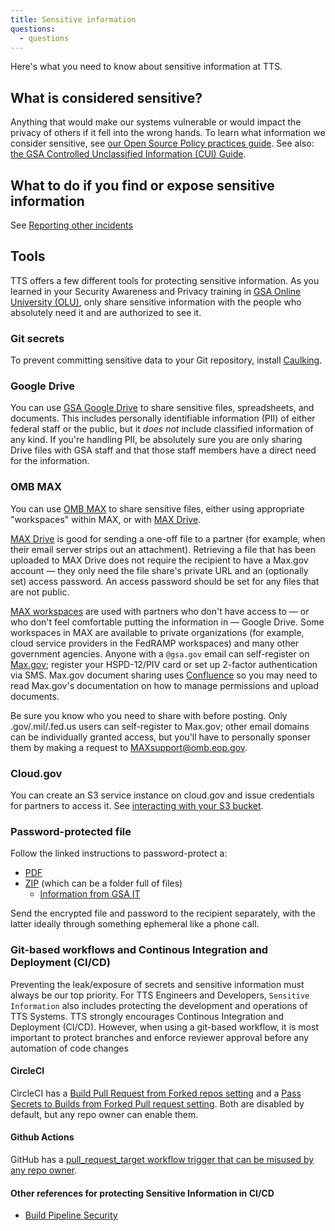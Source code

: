 ```yaml
---
title: Sensitive information
questions:
  - questions
---
```


Here's what you need to know about sensitive information at TTS.

## What is considered sensitive?

Anything that would make our systems vulnerable or would impact the privacy of others if it fell into the wrong hands. To learn what information we consider sensitive, see [our Open Source Policy practices guide](https://github.com/18F/open-source-policy/blob/master/practice.md#protecting-sensitive-information). See also: [the GSA Controlled Unclassified Information (CUI) Guide](https://insite.gsa.gov/employee-resources/information-technology/security-and-privacy/controlled-unclassified-information-cui/cui-guide).

## What to do if you find or expose sensitive information

See [Reporting other incidents]({{site.baseurl}}/security-incidents/#reporting-other-incidents)

## Tools

TTS offers a few different tools for protecting sensitive information. As you learned in your Security Awareness and Privacy training in [GSA Online University (OLU)](https://gsaolu.gsa.gov), only share sensitive information with the people who absolutely need it and are authorized to see it.

### Git secrets

To prevent committing sensitive data to your Git repository, install [Caulking](https://github.com/cloud-gov/caulking).

### Google Drive

You can use [GSA Google Drive](../google-drive/) to share sensitive files, spreadsheets, and documents. This includes personally identifiable information (PII) of either federal staff or the public, but it _does not_ include classified information of any kind. If you're handling PII, be absolutely sure you are only sharing Drive files with GSA staff and that those staff members have a direct need for the information.

### OMB MAX

You can use [OMB MAX](https://max.omb.gov/) to share sensitive files, either using appropriate "workspaces" within MAX, or with [MAX Drive](https://drive.max.gov/).

[MAX Drive](https://drive.max.gov/) is good for sending a one-off file to a partner (for example, when their email server strips out an attachment). Retrieving a file that has been uploaded to MAX Drive does not require the recipient to have a Max.gov account — they only need the file share's private URL and an (optionally set) access password. An access password should be set for any files that are not public.

[MAX workspaces](https://community.max.gov/pages/viewpage.action?pageId=177209586) are used with partners who don't have access to — or who don't feel comfortable putting the information in — Google Drive. Some workspaces in MAX are available to private organizations (for example, cloud service providers in the FedRAMP workspaces) and many other government agencies. Anyone with a `@gsa.gov` email can self-register on [Max.gov](https://portal.max.gov/portal/home); register your HSPD-12/PIV card or set up 2-factor authentication via SMS. Max.gov document sharing uses [Confluence](https://www.atlassian.com/software/confluence) so you may need to read Max.gov's documentation on how to manage permissions and upload documents.

Be sure you know who you need to share with before posting. Only .gov/.mil/.fed.us users can self-register to Max.gov; other email domains can be individually granted access, but you'll have to personally sponser them by making a request to MAXsupport@omb.eop.gov.

### Cloud.gov

You can create an S3 service instance on cloud.gov and issue credentials for partners to access it. See [interacting with your S3 bucket](https://cloud.gov/docs/services/s3/#interacting-with-your-s3-bucket-from-outside-cloud-gov).

### Password-protected file

Follow the linked instructions to password-protect a:

- [PDF](https://support.apple.com/guide/preview/password-protect-a-pdf-prvw587dd90f/mac)
- [ZIP](https://osxdaily.com/2012/01/07/set-zip-password-mac-os-x/) (which can be a folder full of files)
  - [Information from GSA IT](https://insite.gsa.gov/employee-resources/information-technology/do-it-yourself-self-help/google-g-suite-apps/email-with-gmail/how-to-create-fipscompliant-zip-files)

Send the encrypted file and password to the recipient separately, with the latter ideally through something ephemeral like a phone call.

### Git-based workflows and Continous Integration and Deployment (CI/CD)

Preventing the leak/exposure of secrets and sensitive information must always be our top priority. For TTS Engineers and Developers, `Sensitive Information` also includes protecting the development and operations of TTS Systems. TTS strongly encourages Continous Integration and Deployment (CI/CD). However, when using a git-based workflow, it is most important to protect branches and enforce reviewer approval before any automation of code changes

#### CircleCI

CircleCI has a [Build Pull Request from Forked repos setting](https://circleci.com/docs/2.0/oss/#build-pull-requests-from-forked-repositories) and a [Pass Secrets to Builds from Forked Pull request setting](https://circleci.com/docs/2.0/oss/#pass-secrets-to-builds-from-forked-pull-requests). Both are disabled by default, but any repo owner can enable them.

#### Github Actions

GitHub has a [pull_request_target workflow trigger that can be misused by any repo owner](https://securitylab.github.com/research/github-actions-preventing-pwn-requests).

#### Other references for protecting Sensitive Information in CI/CD

- [Build Pipeline Security](https://sprocketfox.io/xssfox/2021/01/18/pipeline/)
